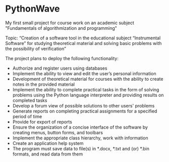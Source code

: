 # PythonWave
My first small project for course work on an academic subject
"Fundamentals of algorithmization and programming"

Topic: “Creation of a software tool in the educational subject “Instrumental Software” for studying theoretical material and solving basic problems with the possibility of verification”

The project plans to deploy the following functionality:

- Authorize and register users using databases
- Implement the ability to view and edit the user’s personal information
- Development of theoretical material for courses with the ability to create notes in the provided material
- Implement the ability to complete practical tasks in the form of solving problems using the Python language interpreter and providing results on completed tasks
- Develop a forum view of possible solutions to other users' problems
- Generate reports on completing practical assignments for a specified period of time
- Provide for export of reports
- Ensure the organization of a concise interface of the software by creating menus, button forms, and toolbars
- Implement the appropriate class hierarchy, work with information
- Create an application help system
- The program must save data to file(s) in *.docx, *.txt and (or) *.bin formats, and read data from them
